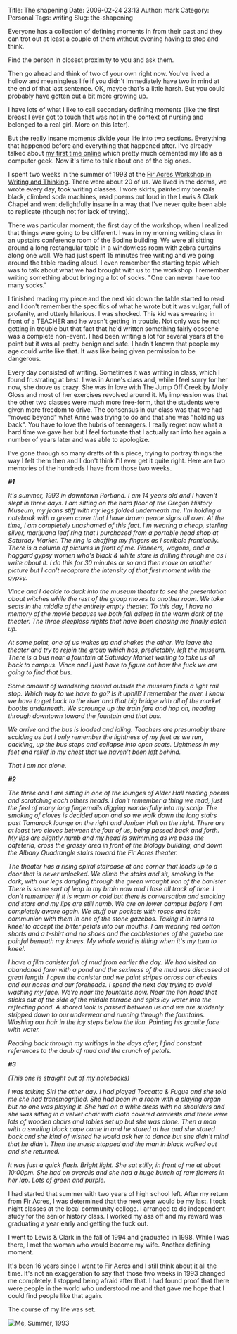 Title: The shapening
Date: 2009-02-24 23:13
Author: mark
Category: Personal
Tags: writing
Slug: the-shapening

Everyone has a collection of defining moments in from their past and
they can trot out at least a couple of them without evening having to
stop and think.

Find the person in closest proximity to you and ask them.

Then go ahead and think of two of your own right now. You've lived a
hollow and meaningless life if you didn't immediately have two in mind
at the end of that last sentence. OK, maybe that's a little harsh. But
you could probably have gotten out a bit more growing up.

I have lots of what I like to call secondary defining moments (like the
first breast I ever got to touch that was not in the context of nursing
and belonged to a real girl. More on this later).

But the really insane moments divide your life into two sections.
Everything that happened before and everything that happened after. I've
already talked about [my first time online][] which pretty much cemented
my life as a computer geek. Now it's time to talk about one of the big
ones.

I spent two weeks in the summer of 1993 at the [Fir Acres Workshop in
Writing and Thinking][]. There were about 20 of us. We lived in the
dorms, we wrote every day, took writing classes. I wore skirts, painted
my toenails black, climbed soda machines, read poems out loud in the
Lewis & Clark Chapel and went delightfully insane in a way that I've
never quite been able to replicate (though not for lack of trying).

There was particular moment, the first day of the workshop, when I
realized that things were going to be different. I was in my morning
writing class in an upstairs conference room of the Bodine building. We
were all sitting around a long rectangular table in a windowless room
with zebra curtains along one wall. We had just spent 15 minutes free
writing and we going around the table reading aloud. I even remember the
starting topic which was to talk about what we had brought with us to
the workshop. I remember writing something about bringing a lot of
socks. "One can never have too many socks."

I finished reading my piece and the next kid down the table started to
read and I don't remember the specifics of what he wrote but it was
vulgar, full of profanity, and utterly hilarious. I was shocked. This
kid was swearing in front of a TEACHER and he wasn't getting in trouble.
Not only was he not getting in trouble but that fact that he'd written
something fairly obscene was a complete non-event. I had been writing a
lot for several years at the point but it was all pretty benign and
safe. I hadn't known that people my age could write like that. It was
like being given permission to be dangerous.

Every day consisted of writing. Sometimes it was writing in class, which
I found frustrating at best. I was in Anne's class and, while I feel
sorry for her now, she drove us crazy. She was in love with The Jump Off
Creek by Molly Gloss and most of her exercises revolved around it. My
impression was that the other two classes were much more free-form, that
the students were given more freedom to drive. The consensus in our
class was that we had "moved beyond" what Anne was trying to do and that
she was "holding us back". You have to love the hubris of teenagers. I
really regret now what a hard time we gave her but I feel fortunate that
I actually ran into her again a number of years later and was able to
apologize.

I've gone through so many drafts of this piece, trying to portray things
the way I felt them then and I don't think I'll ever get it quite right.
Here are two memories of the hundreds I have from those two weeks.

***\#1***

<em>It's summer, 1993 in downtown Portland. I am 14 years old and I
haven't slept in three days. I am sitting on the hard floor of the
Oregon History Museum, my jeans stiff with my legs folded underneath me.
I'm holding a notebook with a green cover that I have drawn peace signs
all over. At the time, I am completely unashamed of this fact. I'm
wearing a cheap, sterling silver, marijuana leaf ring that I purchased
from a portable head shop at Saturday Market. The ring is chaffing my
fingers as I scribble frantically. There is a column of pictures in
front of me. Pioneers, wagons, and a haggard gypsy women who's black &
white stare is drilling through me as I write about it. I do this for 30
minutes or so and then move on another picture but I can't recapture the
intensity of that first moment with the gypsy.

Vince and I decide to duck into the museum theater to see the
presentation about witches while the rest of the group moves to another
room. We take seats in the middle of the entirely empty theater. To this
day, I have no memory of the movie because we both fall asleep in the
warm dark of the theater. The three sleepless nights that have been
chasing me finally catch up.

At some point, one of us wakes up and shakes the other. We leave the
theater and try to rejoin the group which has, predictably, left the
museum. There is a bus near a fountain at Saturday Market waiting to
take us all back to campus. Vince and I just have to figure out how the
fuck we are going to find that bus.

Some amount of wandering around outside the museum finds a light rail
stop. Which way to we have to go? Is it uphill? I remember the river. I
know we have to get back to the river and that big bridge with all of
the market booths underneath. We scrounge up the train fare and hop on,
heading through downtown toward the fountain and that bus.

We arrive and the bus is loaded and idling. Teachers are presumably
there scolding us but I only remember the lightness of my feet as we
run, cackling, up the bus steps and collapse into open seats. Lightness
in my feet and relief in my chest that we haven't been left behind.

That I am not alone.</em>

<em>**\#2**

The three and I are sitting in one of the lounges of Alder Hall reading
poems and scratching each others heads. I don't remember a thing we
read, just the feel of many long fingernails digging wonderfully into my
scalp. The smoking of cloves is decided upon and so we walk down the
long stairs past Tamarack lounge on the right and Juniper Hall on the
right. There are at least two cloves between the four of us, being
passed back and forth. My lips are slightly numb and my head is swimming
as we pass the cafeteria, cross the grassy area in front of the biology
building, and down the Albany Quadrangle stairs toward the Fir Acres
theater.

The theater has a rising spiral staircase at one corner that leads up to
a door that is never unlocked. We climb the stairs and sit, smoking in
the dark, with our legs dangling through the green wrought iron of the
banister. There is some sort of leap in my brain now and I lose all
track of time. I don't remember if it is warm or cold but there is
conversation and smoking and stars and my lips are still numb. We are on
lower campus before I am completely aware again. We stuff our pockets
with roses and take communion with them in one of the stone gazebos.
Taking it in turns to kneel to accept the bitter petals into our mouths.
I am wearing red cotton shorts and a t-shirt and no shoes and the
cobblestones of the gazebo are painful beneath my knees. My whole world
is tilting when it's my turn to kneel.

I have a film canister full of mud from earlier the day. We had visited
an abandoned farm with a pond and the sexiness of the mud was discussed
at great length. I open the canister and we paint stripes across our
cheeks and our noses and our foreheads. I spend the next day trying to
avoid washing my face. We're near the fountains now. Near the lion head
that sticks out of the side of the middle terrace and spits icy water
into the reflecting pond. A shared look is passed between us and we are
suddenly stripped down to our underwear and running through the
fountains. Washing our hair in the icy steps below the lion. Painting
his granite face with water.

Reading back through my writings in the days after, I find constant
references to the daub of mud and the crunch of petals.

</em>

<em>**\#3**

(This one is straight out of my notebooks)

I was talking Siri the other day. I had played Toccatta & Fugue and she
told me she had transmogrified. She had been in a room with a playing
organ but no one was playing it. She had on a white dress with no
shoulders and she was sitting in a velvet chair with cloth covered
armrests and there were lots of wooden chairs and tables set up but she
was alone. Then a man with a swirling black cape came in and he stared
at her and she stared back and she kind of wished he would ask her to
dance but she didn't mind that he didn't. Then the music stopped and the
man in black walked out and she returned.

It was just a quick flash. Bright light. She sat stilly, in front of me
at about 10:00pm. She had on overalls and she had a huge bunch of raw
flowers in her lap. Lots of green and purple.

</em>

I had started that summer with two years of high school left. After my
return from Fir Acres, I was determined that the next year would be my
last. I took night classes at the local community college. I arranged to
do independent study for the senior history class. I worked my ass off
and my reward was graduating a year early and getting the fuck out.

I went to Lewis & Clark in the fall of 1994 and graduated in 1998. While
I was there, I met the woman who would become my wife. Another defining
moment.

It's been 16 years since I went to Fir Acres and I still think about it
all the time. It's not an exaggeration to say that those two weeks in
1993 changed me completely. I stopped being afraid after that. I had
found proof that there were people in the world who understood me and
that gave me hope that I could find people like that again.

The course of my life was set.

![Me, Summer, 1993][]

  [my first time online]: http://mark.biek.org/blog/2009/02/a-refugee-from-the-world/
  [Fir Acres Workshop in Writing and Thinking]: http://www.lclark.edu/org/firacres/
  [Me, Summer, 1993]: http://farm4.static.flickr.com/3339/3305955340_0963374d1f.jpg?v=0
